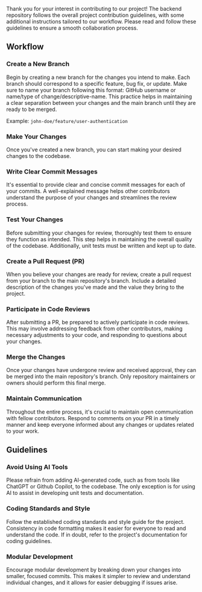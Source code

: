 Thank you for your interest in contributing to our project! The backend repository follows the overall project contribution guidelines, with some additional instructions tailored to our workflow. Please read and follow these guidelines to ensure a smooth collaboration process.

## Workflow

### Create a New Branch 
Begin by creating a new branch for the changes you intend to make. Each branch should correspond to a specific feature, bug fix, or update. Make sure to name your branch following this format: GitHub username or name/type of change/descriptive-name. This practice helps in maintaining a clear separation between your changes and the main branch until they are ready to be merged.

Example: `john-doe/feature/user-authentication`

### Make Your Changes
Once you've created a new branch, you can start making your desired changes to the codebase.

### Write Clear Commit Messages
It's essential to provide clear and concise commit messages for each of your commits. A well-explained message helps other contributors understand the purpose of your changes and streamlines the review process.

### Test Your Changes
Before submitting your changes for review, thoroughly test them to ensure they function as intended. This step helps in maintaining the overall quality of the codebase. Additionally, unit tests must be written and kept up to date.

### Create a Pull Request (PR)
When you believe your changes are ready for review, create a pull request from your branch to the main repository's branch. Include a detailed description of the changes you've made and the value they bring to the project.

### Participate in Code Reviews
After submitting a PR, be prepared to actively participate in code reviews. This may involve addressing feedback from other contributors, making necessary adjustments to your code, and responding to questions about your changes.

### Merge the Changes
Once your changes have undergone review and received approval, they can be merged into the main repository's branch. Only repository maintainers or owners should perform this final merge.

### Maintain Communication
Throughout the entire process, it's crucial to maintain open communication with fellow contributors. Respond to comments on your PR in a timely manner and keep everyone informed about any changes or updates related to your work.


## Guidelines
### Avoid Using AI Tools
Please refrain from adding AI-generated code, such as from tools like ChatGPT or Github Copilot, to the codebase. The only exception is for using AI to assist in developing unit tests and documentation.

### Coding Standards and Style
Follow the established coding standards and style guide for the project. Consistency in code formatting makes it easier for everyone to read and understand the code. If in doubt, refer to the project's documentation for coding guidelines.

### Modular Development
Encourage modular development by breaking down your changes into smaller, focused commits. This makes it simpler to review and understand individual changes, and it allows for easier debugging if issues arise.
